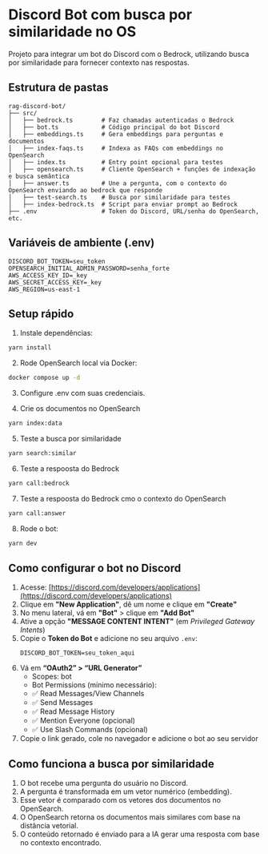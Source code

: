 # Discord Bot com busca por similaridade no OS

Projeto para integrar um bot do Discord com o Bedrock, utilizando busca por similaridade para fornecer contexto nas respostas.

## Estrutura de pastas

```
rag-discord-bot/
├── src/
│   ├── bedrock.ts        # Faz chamadas autenticadas o Bedrock
│   ├── bot.ts            # Código principal do bot Discord
│   ├── embeddings.ts     # Gera embeddings para perguntas e documentos
│   ├── index-faqs.ts     # Indexa as FAQs com embeddings no OpenSearch
│   ├── index.ts          # Entry point opcional para testes
│   ├── opensearch.ts     # Cliente OpenSearch + funções de indexação e busca semântica
│   ├── answer.ts         # Une a pergunta, com o contexto do OpenSearch enviando ao bedrock que responde
│   ├── test-search.ts    # Busca por similaridade para testes
│   ├── index-bedrock.ts  # Script para enviar prompt ao Bedrock
├── .env                  # Token do Discord, URL/senha do OpenSearch, etc.
```


## Variáveis de ambiente (.env)

```env
DISCORD_BOT_TOKEN=seu_token
OPENSEARCH_INITIAL_ADMIN_PASSWORD=senha_forte
AWS_ACCESS_KEY_ID=_key
AWS_SECRET_ACCESS_KEY=_key
AWS_REGION=us-east-1
```

## Setup rápido

1. Instale dependências:
```bash
yarn install
```
2.	Rode OpenSearch local via Docker:
```bash
docker compose up -d
```
3.	Configure .env com suas credenciais.

4.  Crie os documentos no OpenSearch
```bash
yarn index:data
```
5. Teste a busca por similaridade
```bash
yarn search:similar
```
6. Teste a respoosta do Bedrock
```bash
yarn call:bedrock
```
7. Teste a respoosta do Bedrock cmo o contexto do OpenSearch
```bash
yarn call:answer
```
8.	Rode o bot:
```bash
yarn dev 
```

## Como configurar o bot no Discord

1. Acesse: [https://discord.com/developers/applications](https://discord.com/developers/applications)
2. Clique em **"New Application"**, dê um nome e clique em **"Create"**
3. No menu lateral, vá em **"Bot"** > clique em **"Add Bot"**
4. Ative a opção **"MESSAGE CONTENT INTENT"** (em *Privileged Gateway Intents*)
5. Copie o **Token do Bot** e adicione no seu arquivo `.env`:
   ```env
   DISCORD_BOT_TOKEN=seu_token_aqui
   ```
6.	Vá em **“OAuth2” > “URL Generator”**
	-	Scopes: bot
	-	Bot Permissions (mínimo necessário):
	-	✅ Read Messages/View Channels
	-	✅ Send Messages
	-	✅ Read Message History
	-	✅ Mention Everyone (opcional)
	-	✅ Use Slash Commands (opcional)
7.	Copie o link gerado, cole no navegador e adicione o bot ao seu servidor


## Como funciona a busca por similaridade
1.	O bot recebe uma pergunta do usuário no Discord.
2.	A pergunta é transformada em um vetor numérico (embedding).
3.	Esse vetor é comparado com os vetores dos documentos no OpenSearch.
4.	O OpenSearch retorna os documentos mais similares com base na distância vetorial.
5.	O conteúdo retornado é enviado para a IA gerar uma resposta com base no contexto encontrado.